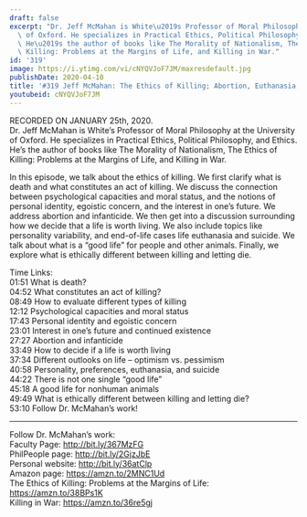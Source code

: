 ```yaml
---
draft: false
excerpt: "Dr. Jeff McMahan is White\u2019s Professor of Moral Philosophy at the University\
  \ of Oxford. He specializes in Practical Ethics, Political Philosophy, and Ethics.\
  \ He\u2019s the author of books like The Morality of Nationalism, The Ethics of\
  \ Killing: Problems at the Margins of Life, and Killing in War."
id: '319'
image: https://i.ytimg.com/vi/cNYQVJoF7JM/maxresdefault.jpg
publishDate: 2020-04-10
title: '#319 Jeff McMahan: The Ethics of Killing; Abortion, Euthanasia, Suicide'
youtubeid: cNYQVJoF7JM
---
```

<div class="timelinks">

RECORDED ON JANUARY 25th, 2020.  
Dr. Jeff McMahan is White’s Professor of Moral Philosophy at the University of Oxford. He specializes in Practical Ethics, Political Philosophy, and Ethics. He’s the author of books like The Morality of Nationalism, The Ethics of Killing: Problems at the Margins of Life, and Killing in War.

In this episode, we talk about the ethics of killing. We first clarify what is death and what constitutes an act of killing. We discuss the connection between psychological capacities and moral status, and the notions of personal identity, egoistic concern, and the interest in one’s future. We address abortion and infanticide. We then get into a discussion surrounding how we decide that a life is worth living. We also include topics like personality variability, and end-of-life cases life euthanasia and suicide. We talk about what is a “good life” for people and other animals. Finally, we explore what is ethically different between killing and letting die.

Time Links:  
<time>01:51</time> What is death?  
<time>04:52</time> What constitutes an act of killing?  
<time>08:49</time> How to evaluate different types of killing  
<time>12:12</time> Psychological capacities and moral status  
<time>17:43</time> Personal identity and egoistic concern  
<time>23:01</time> Interest in one’s future and continued existence  
<time>27:27</time> Abortion and infanticide  
<time>33:49</time> How to decide if a life is worth living  
<time>37:34</time> Different outlooks on life – optimism vs. pessimism  
<time>40:58</time> Personality, preferences, euthanasia, and suicide  
<time>44:22</time> There is not one single “good life”  
<time>45:18</time> A good life for nonhuman animals  
<time>49:49</time> What is ethically different between killing and letting die?  
<time>53:10</time> Follow Dr. McMahan’s work!

---

Follow Dr. McMahan’s work:  
Faculty Page: http://bit.ly/367MzFG  
PhilPeople page: http://bit.ly/2GjzJbE  
Personal website: http://bit.ly/36atClp  
Amazon page: https://amzn.to/2MNC1Ud  
The Ethics of Killing: Problems at the Margins of Life: https://amzn.to/38BPs1K  
Killing in War: https://amzn.to/36re5gj
</div>

